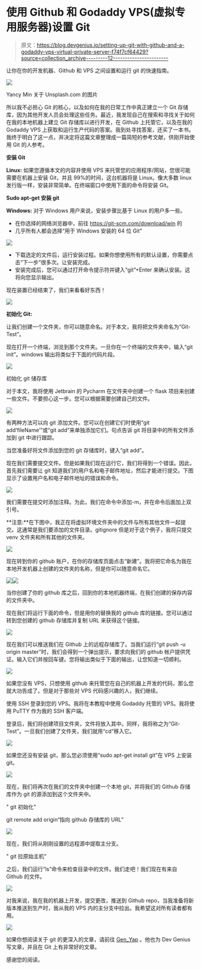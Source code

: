 # 使用 Github 和 Godaddy VPS(虚拟专用服务器)设置 Git

> 原文：<https://blog.devgenius.io/setting-up-git-with-github-and-a-godaddy-vps-virtual-private-server-f74f7cf64429?source=collection_archive---------12----------------------->

让你在你的开发机器、Github 和 VPS 之间设置和运行 git 的快速指南。

![](img/55bd50fada12f87c871fbdd5466b54f2.png)

Yancy Min 关于 Unsplash.com 的图片

所以我不必担心 Git 的核心，以及如何在我的日常工作中真正建立一个 Git 存储库，因为其他开发人员会处理这些任务。最近，我发现自己在搜索和寻找关于如何在我的本地机器上建立 Git 存储库以进行开发，在 Github 上托管它，以及在我的 Godaddy VPS 上获取和运行生产代码的答案。我到处寻找答案，还买了一本书。我终于明白了这一点，并决定将这篇文章整理成一篇简短的参考文献，供刚开始使用 Git 的人参考。

**安装 Git**

**Linux:** 如果您遵循本文的内容并使用 VPS 来托管您的应用程序/网站，您很可能需要在机器上安装 Git，并且 99%的时间，这台机器将是 Linux。像大多数 linux 发行版一样，安装非常简单。在终端窗口中使用下面的命令将安装 Git。

**Sudo apt-get 安装 git**

**Windows:** 对于 Windows 用户来说，安装步骤比基于 Linux 的用户多一些。

*   在你选择的网络浏览器中，前往 https://git-scm.com/download/win 的
*   几乎所有人都会选择“用于 Windows 安装的 64 位 Git”

![](img/1d09875011a9d0a80b53f1788046c369.png)

*   下载选定的文件后，运行安装过程。如果你想使用所有的默认设置，你需要点击“下一步”很多次。让安装完成。
*   安装完成后，您可以通过打开命令提示符并键入“git”+Enter 来确认安装。这将向您显示输出。

现在装置已经结束了，我们来看看好东西！

![](img/8fa0343e68f835fb94ebbc30a8633504.png)

**初始化 Git:**

让我们创建一个文件夹，你可以随意命名。对于本文，我将把文件夹命名为“Git-Test”。

现在打开一个终端，浏览到那个文件夹。一旦你在一个终端的文件夹中，输入“git init”。windows 输出将类似于下面的代码片段。

![](img/b3f380c3d8945c84abc9292f54e621bf.png)

初始化 git 储存库

对于本文，我将使用 Jetbrain 的 Pycharm 在文件夹中创建一个 flask 项目来创建一些文件。不要担心这一步。您可以根据需要创建自己的文件。

![](img/d1e2f4cf6073c3dc5f6b2223d804ce4c.png)

有两种方法可以向 git 添加文件。您可以在创建它们时使用“git add‘fileName’”或“git add”来单独添加它们。句点告诉 git 将目录中的所有文件添加到 git 中进行跟踪。

当您准备好将文件添加到您的 git 存储库时，键入“git add”。

现在我们需要提交文件。但是如果我们现在运行它，我们将得到一个错误。因此，首先我们需要让 git 知道我们的用户名和电子邮件地址，然后才能进行提交。下图显示了设置用户名和电子邮件地址的错误和命令。

![](img/091bd1771df08cd000fafe905fc1e2cf.png)

我们需要在提交时添加注释。为此，我们在命令中添加-m，并在命令后面加上双引号。

**注意:**在下图中，我正在将虚拟环境文件夹中的文件与所有其他文件一起提交。这通常是我们要添加的文件目录。gitignore 但是对于这个例子，我将只提交 venv 文件夹和所有其他的文件夹。

![](img/0d048a0fd55994077019b3c3bbaa96b3.png)

现在转到你的 github 账户，在你的存储库页面点击“新建”。我将把它命名为我在本地开发机器上创建的文件夹的名称，但是你可以随意命名它。

![](img/1a2612a4a15e6fe23525507d40c81354.png)![](img/e2760793c340acd1fcb585492895e513.png)

当你创建了你的 github 库之后，回到你的本地机器终端，在我们创建的保存内容的文件夹中。

现在我们将运行下面的命令，但是用你的替换我的 github 库的链接。您可以通过转到您创建的 github 存储库并复制 URL 来获得这个链接。

![](img/9d58c297101bea52588684d77fc45f7e.png)

现在我们可以推送我们在 Github 上的远程存储库了。当我们运行“git push -u origin master”时，我们会得到一个弹出提示，要求向我们的 github 帐户提供凭证。输入它们并按回车键。您将输出类似于下面的输出，让您知道一切顺利。

![](img/9d63555038c67a6a3dfcb601adde91ed.png)

如果您没有 VPS，只想使用 github 来托管您在自己的机器上开发的代码，那么您就大功告成了。但是对于那些对 VPS 代码感兴趣的人，我们继续。

使用 SSH 登录到您的 VPS。我将在本教程中使用 Godaddy 托管的 VPS。我将使用 PuTTY 作为我的 SSH 客户端。

登录后，我们将创建项目文件夹，文件将放入其中。同样，我将称之为“Git-Test”。一旦我们创建了文件夹，我们就用“cd”移入它。

![](img/8bf58b818b3e05063ed68ec2ba9fc5bb.png)

如果您还没有安装 git，那么您必须使用“sudo apt-get install git”在 VPS 上安装 git。

![](img/17e5adee9e68b98c6fc980a830e469be.png)

现在，我们将再次在我们的文件夹中创建一个本地 git，并将我们的 Github 存储库作为 git 的源添加到这个文件夹中。

" git 初始化"

git remote add origin“指向 github 存储库的 URL”

![](img/2bb755a43dc32653cade7efec7ffe193.png)

现在，我们将从刚刚设置的远程源中提取主分支。

" git 拉原始主机"

之后，我们运行“ls”命令来检查目录中的文件。我们走吧！我们现在有来自 Github 的文件。

![](img/8d864ce9ce326b201c2ed502d837a3f8.png)

对我来说，我在我的机器上开发，提交更改，推送到 Github repo，当我准备将新版本推送到生产时，我从我的 VPS 内的主分支中拉出。我希望这对所有读者都有用。

![](img/2afe0de940fb270cf8ebacc7408d97cd.png)

如果你想阅读关于 git 的更深入的文章，请前往 [Gen_Yap](https://medium.com/u/4ed81169c83c?source=post_page-----f74f7cf64429--------------------------------) 。他也为 Dev Genius 写文章，并且在 Git 上有非常好的文章。

感谢您的阅读。